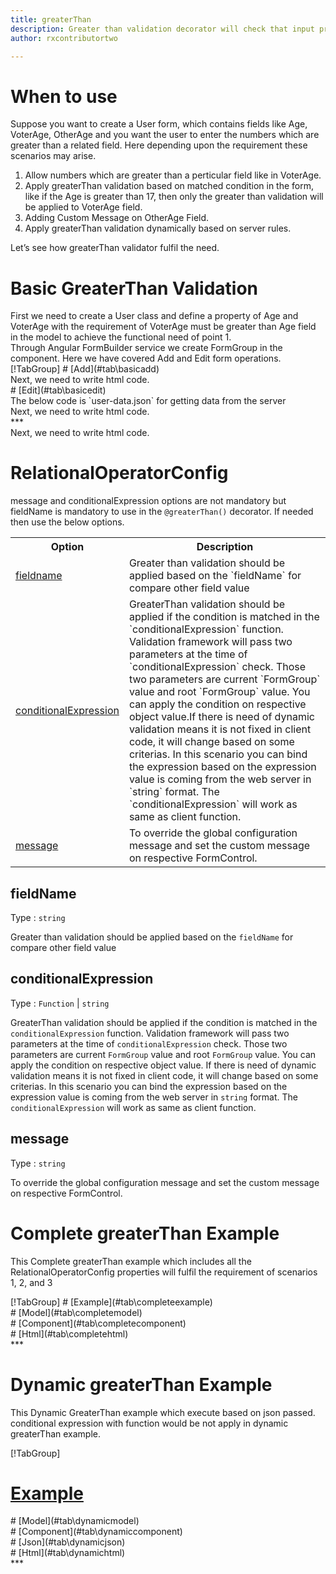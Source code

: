 ```yaml
---
title: greaterThan
description: Greater than validation decorator will check that input property is greater than related field input.
author: rxcontributortwo

---
```

#  When to use
Suppose you want to create a User form, which contains fields like Age, VoterAge, OtherAge and you want the user to enter the numbers which are greater than a related field. Here depending upon the requirement these scenarios may arise.
<ol>
<li>Allow numbers which are greater than a perticular field like in VoterAge.</li>
<li>Apply greaterThan validation based on matched condition in the form, like if the Age is greater than    17, then only the greater than validation will be applied to VoterAge field.</li>
<li>Adding Custom Message on OtherAge Field.</li>
<li>Apply greaterThan validation dynamically based on server rules.</li>
</ol>
Let’s see how greaterThan validator fulfil the need.

# Basic GreaterThan Validation

<data-scope scope="['decorator']">
First we need to create a User class and define a property of Age and VoterAge with the requirement of VoterAge must be greater than Age field in the model to achieve the functional need of point 1.
<div component="app-code" key="greaterThan-add-model"></div> 
</data-scope>
Through Angular FormBuilder service we create FormGroup in the component.
Here we have covered Add and Edit form operations. 

<data-scope scope="['decorator']">
<div component="app-tabs" key="basic-operations"></div>
[!TabGroup]
# [Add](#tab\basicadd)
<div component="app-code" key="greaterThan-add-component"></div> 
Next, we need to write html code.
<div component="app-code" key="greaterThan-add-html"></div> 
<div component="app-greaterThan-add" title="greaterThan Decorator for add Example"></div>
# [Edit](#tab\basicedit)
<div component="app-code" key="greaterThan-edit-component"></div> 
The below code is `user-data.json` for getting data from the server
<div component="app-code" key="data-json"></div> 
Next, we need to write html code.
<div component="app-code" key="greaterThan-edit-html"></div> 
<div component="app-greaterThan-add" title="greaterThan Decorator for edit Example"></div>
***
</data-scope>

<data-scope scope="['validator','templateDriven']">
<div component="app-code" key="greaterThan-add-component"></div> 
Next, we need to write html code.
<div component="app-code" key="greaterThan-add-html"></div> 
<div component="app-greaterThan-add" title="greaterThan Decorator for add Example"></div>
</data-scope>

# RelationalOperatorConfig 
message and conditionalExpression options are not mandatory but fieldName is mandatory to use in the `@greaterThan()` decorator. If needed then use the below options.

<table class="table table-bordered table-striped">
<tr><th>Option</th><th>Description</th></tr>
<tr><td><a href="#fieldname" (click)='scrollTo("#fieldname")' title="fieldname">fieldname</a></td><td>Greater than validation should be applied based on the `fieldName` for compare other field value</td></tr>
<tr><td><a href="#conditionalExpression" (click)='scrollTo("#conditionalExpression")' title="conditionalExpression">conditionalExpression</a></td><td>GreaterThan validation should be applied if the condition is matched in the `conditionalExpression` function. Validation framework will pass two parameters at the time of `conditionalExpression` check. Those two parameters are current `FormGroup` value and root `FormGroup` value. You can apply the condition on respective object value.If there is need of dynamic validation means it is not fixed in client code, it will change based on some criterias. In this scenario you can bind the expression based on the expression value is coming from the web server in `string` format. The `conditionalExpression` will work as same as client function.</td></tr>
<tr><td><a href="#message" (click)='scrollTo("#message")' title="message">message</a></td><td>To override the global configuration message and set the custom message on respective FormControl.</td></tr>
</table>

## fieldName 
Type :  `string` 

Greater than validation should be applied based on the `fieldName` for compare other field value 

<div component="app-code" key="greaterThan-fieldNameExample-model"></div> 
<div component="app-example-runner" ref-component="app-greaterThan-fieldName" title="greaterThan decorators with fieldName" key="fieldName"></div>

## conditionalExpression 
Type :  `Function`  |  `string` 

GreaterThan validation should be applied if the condition is matched in the `conditionalExpression` function. Validation framework will pass two parameters at the time of `conditionalExpression` check. Those two parameters are current `FormGroup` value and root `FormGroup` value. You can apply the condition on respective object value.
If there is need of dynamic validation means it is not fixed in client code, it will change based on some criterias. In this scenario you can bind the expression based on the expression value is coming from the web server in `string` format. The `conditionalExpression` will work as same as client function.

<div component="app-note" key="greaterThan-conditionalExpressionExampleFunction-model"></div>
<div component="app-code" key="greaterThan-conditionalExpressionExampleFunction-model"></div> 
<div component="app-note" key="greaterThan-conditionalExpressionExampleString-model"></div> 
<div component="app-code" key="greaterThan-conditionalExpressionExampleString-model"></div> 

<div component="app-example-runner" ref-component="app-greaterThan-conditionalExpression" title="greaterThan decorators with conditionalExpression" key="conditionalExpression"></div>

## message 
Type :  `string` 

To override the global configuration message and set the custom message on respective FormControl.

<div component="app-code" key="greaterThan-messageExample-model"></div> 
<div component="app-example-runner" ref-component="app-greaterThan-message" title="greaterThan decorators with message" key="message"></div>

# Complete greaterThan Example

This Complete greaterThan example which includes all the RelationalOperatorConfig properties will fulfil the requirement of scenarios 1, 2, and 3

<div component="app-tabs" key="complete"></div>
[!TabGroup]
# [Example](#tab\completeexample)
<div component="app-greaterThan-complete"></div>
<data-scope scope="['decorator']">
# [Model](#tab\completemodel)
<div component="app-code" key="greaterThan-complete-model"></div> 
</data-scope>
# [Component](#tab\completecomponent)
<div component="app-code" key="greaterThan-complete-component"></div> 
# [Html](#tab\completehtml)
<div component="app-code" key="greaterThan-complete-html"></div> 
***

# Dynamic greaterThan Example

This Dynamic GreaterThan example which execute based on json passed. conditional expression with function would be not apply in dynamic greaterThan example. 

<div component="app-tabs" key="dynamic"></div>

[!TabGroup]
# [Example](#tab\dynamicexample)
<div component="app-greaterThan-dynamic"></div>
<data-scope scope="['decorator']">
# [Model](#tab\dynamicmodel)
<div component="app-code" key="greaterThan-dynamic-model"></div>
</data-scope>
# [Component](#tab\dynamiccomponent)
<div component="app-code" key="greaterThan-dynamic-component"></div>
# [Json](#tab\dynamicjson)
<div component="app-code" key="greaterThan-dynamic-json"></div>
# [Html](#tab\dynamichtml)
<div component="app-code" key="greaterThan-dynamic-html"></div> 
***
